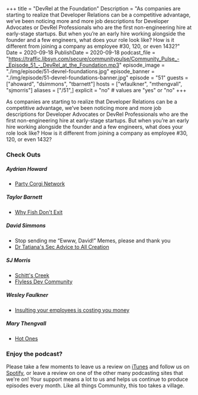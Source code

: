 +++
title = "DevRel at the Foundation"
Description = "As companies are starting to realize that Developer Relations can be a competitive advantage, we’ve been noticing more and more job descriptions for Developer Advocates or DevRel Professionals who are the first non-engineering hire at early-stage startups. But when you’re an early hire working alongside the founder and a few engineers, what does your role look like? How is it different from joining a company as employee #30, 120, or even 1432?"
Date = 2020-09-18
PublishDate = 2020-09-18
podcast_file = "https://traffic.libsyn.com/secure/communitypulse/Community_Pulse_-_Episode_51_-_DevRel_at_the_Foundation.mp3"
episode_image = "./img/episode/51-devrel-foundations.jpg"
episode_banner = "./img/episode/51-devrel-foundations-banner.jpg"
episode = "51"
guests = ["ahoward", "dsimmons", "tbarnett"]
hosts = ["wfaulkner", "mthengvall", "sjmorris"]
aliases = ["/51",]
explicit = "no" # values are "yes" or "no"
+++

As companies are starting to realize that Developer Relations can be a competitive advantage, we’ve been noticing more and more job descriptions for Developer Advocates or DevRel Professionals who are the first non-engineering hire at early-stage startups. But when you’re an early hire working alongside the founder and a few engineers, what does your role look like? How is it different from joining a company as employee #30, 120, or even 1432? 

### Check Outs

##### Aydrian Howard
* [Party Corgi Network](https://www.partycorgi.com/) 

##### Taylor Barnett
* [Why Fish Don't Exit](https://www.indiebound.org/book/9781501160271)


##### David Simmons
* Stop sending me “Ewww, David!” Memes, please and thank you
* [Dr Tatiana's Sec Advice to All Creation](https://www.amazon.com/Dr-Tatianas-Sex-Advice-Creation/dp/0805063323)


##### SJ Morris
* [Schitt's Creek](https://www.netflix.com/title/80036165)
* [Flyless Dev Community](https://flyless.dev/)

##### Wesley Faulkner
* [Insulting your employees is costing you money](https://real-leaders.com/insulting-your-employees-is-costing-you-money/)


##### Mary Thengvall
* [Hot Ones](https://www.youtube.com/playlist?list=PLAzrgbu8gEMIIK3r4Se1dOZWSZzUSadfZ) 


### Enjoy the podcast?
Please take a few moments to leave us a review on [iTunes](https://itunes.apple.com/us/podcast/community-pulse/id1218368182?mt=2) and follow us on [Spotify](https://open.spotify.com/show/3I7g5WfMSgpWu38zZMjet?si=565TMb81SaWwrJYbAIeOxQ), or leave a review on one of the other many podcasting sites that we're on! Your support means a lot to us and helps us continue to produce episodes every month. Like all things Community, this too takes a village.
